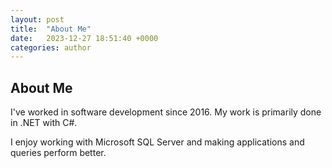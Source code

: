 ```yaml
---
layout: post
title:  "About Me"
date:   2023-12-27 18:51:40 +0000
categories: author
---
```


## About Me

I've worked in software development since 2016. My work is primarily done in .NET with C#.

I enjoy working with Microsoft SQL Server and making applications and queries perform better.
